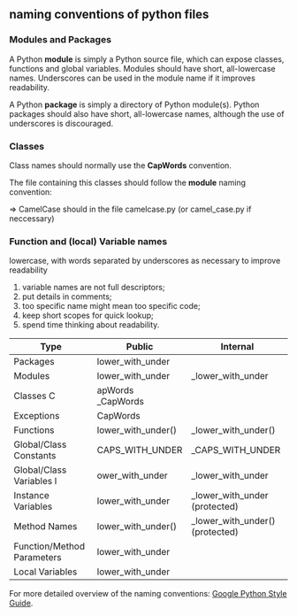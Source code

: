 ## naming conventions of python files

### Modules and Packages

A Python **module** is simply a Python source file, which can expose classes, functions and global variables. Modules should have short, all-lowercase names. Underscores can be used in the module name if it improves readability. 

A Python **package** is simply a directory of Python module(s). Python packages should also have short, all-lowercase names, although the use of underscores is discouraged.

### Classes

Class names should normally use the **CapWords** convention. 

The file containing this classes should follow the **module** naming convention:

=> CamelCase should in the file camelcase.py (or camel_case.py if neccessary)

### Function and (local) Variable names

lowercase, with words separated by underscores as necessary to improve readability

1. variable names are not full descriptors;
1. put details in comments;
1. too specific name might mean too specific code;
1. keep short scopes for quick lookup;
1. spend time thinking about readability.

| Type	|  Public	|  Internal	|
|---	|---	|---	|
| Packages	| lower_with_under	|  |
| Modules	| lower_with_under	| _lower_with_under |
| Classes	C| apWords	_CapWords|  |
| Exceptions	| CapWords	|  |
| Functions	| lower_with_under()	| _lower_with_under() |
| Global/Class Constants	| CAPS_WITH_UNDER	| _CAPS_WITH_UNDER |
| Global/Class Variables	l| ower_with_under	| _lower_with_under |
| Instance Variables	| lower_with_under	| _lower_with_under (protected) |
| Method Names	| lower_with_under()	| _lower_with_under() (protected) |
| Function/Method Parameters	| lower_with_under	|  |
| Local Variables	| lower_with_under|  |

For more detailed overview of the naming conventions: [Google Python Style Guide](https://google.github.io/styleguide/pyguide.html#3164-guidelines-derived-from-guidos-recommendations).